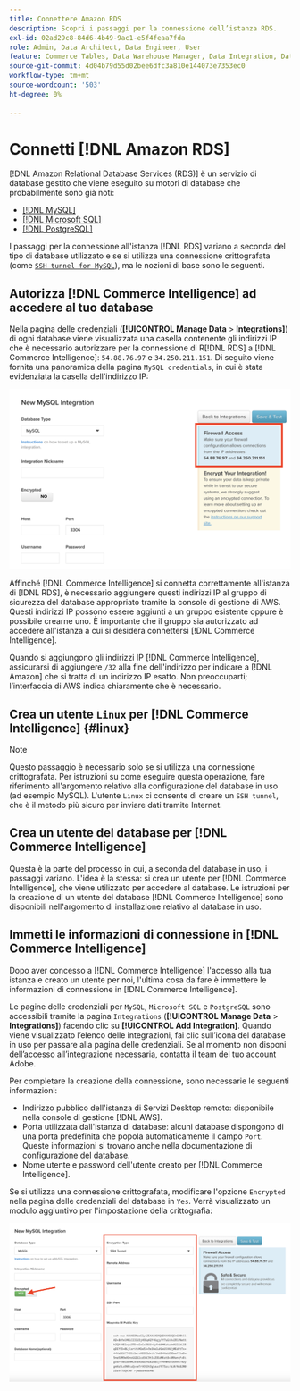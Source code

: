 ```yaml
---
title: Connettere Amazon RDS
description: Scopri i passaggi per la connessione dell’istanza RDS.
exl-id: 02ad29c8-84d6-4b49-9ac1-e5f4feaa7fda
role: Admin, Data Architect, Data Engineer, User
feature: Commerce Tables, Data Warehouse Manager, Data Integration, Data Import/Export
source-git-commit: 4d04b79d55d02bee6dfc3a810e144073e7353ec0
workflow-type: tm+mt
source-wordcount: '503'
ht-degree: 0%

---
```


# Connetti [!DNL Amazon RDS]

[!DNL Amazon Relational Database Services (RDS)] è un servizio di database gestito che viene eseguito su motori di database che probabilmente sono già noti:

* [[!DNL MySQL]](../integrations/mysql-via-a-direct-connection.md)
* [[!DNL Microsoft SQL]](../integrations/microsoft-sql-server.md)
* [[!DNL PostgreSQL]](../integrations/postgresql.md)

I passaggi per la connessione all&#39;istanza [!DNL RDS] variano a seconda del tipo di database utilizzato e se si utilizza una connessione crittografata (come [`SSH tunnel for MySQL`](../integrations/mysql-via-ssh-tunnel.md)), ma le nozioni di base sono le seguenti.

## Autorizza [!DNL Commerce Intelligence] ad accedere al tuo database

Nella pagina delle credenziali (**[!UICONTROL Manage Data** > **Integrations]**) di ogni database viene visualizzata una casella contenente gli indirizzi IP che è necessario autorizzare per la connessione di R[!DNL RDS] a [!DNL Commerce Intelligence]: `54.88.76.97` e `34.250.211.151`. Di seguito viene fornita una panoramica della pagina `MySQL credentials`, in cui è stata evidenziata la casella dell&#39;indirizzo IP:

![Impostazioni del gruppo di sicurezza Amazon RDS che mostrano la configurazione dell&#39;indirizzo IP](../../../assets/RDS_IP.png)

Affinché [!DNL Commerce Intelligence] si connetta correttamente all&#39;istanza di [!DNL RDS], è necessario aggiungere questi indirizzi IP al gruppo di sicurezza del database appropriato tramite la console di gestione di AWS. Questi indirizzi IP possono essere aggiunti a un gruppo esistente oppure è possibile crearne uno. È importante che il gruppo sia autorizzato ad accedere all&#39;istanza a cui si desidera connettersi [!DNL Commerce Intelligence].

Quando si aggiungono gli indirizzi IP [!DNL Commerce Intelligence], assicurarsi di aggiungere `/32` alla fine dell&#39;indirizzo per indicare a [!DNL Amazon] che si tratta di un indirizzo IP esatto. Non preoccuparti; l’interfaccia di AWS indica chiaramente che è necessario.

## Crea un utente `Linux` per [!DNL Commerce Intelligence] {#linux}

>[!NOTE]
>
>Questo passaggio è necessario solo se si utilizza una connessione crittografata. Per istruzioni su come eseguire questa operazione, fare riferimento all&#39;argomento relativo alla configurazione del database in uso (ad esempio MySQL). L&#39;utente `Linux` ci consente di creare un `SSH tunnel`, che è il metodo più sicuro per inviare dati tramite Internet.

## Crea un utente del database per [!DNL Commerce Intelligence]

Questa è la parte del processo in cui, a seconda del database in uso, i passaggi variano. L&#39;idea è la stessa: si crea un utente per [!DNL Commerce Intelligence], che viene utilizzato per accedere al database. Le istruzioni per la creazione di un utente del database [!DNL Commerce Intelligence] sono disponibili nell&#39;argomento di installazione relativo al database in uso.

## Immetti le informazioni di connessione in [!DNL Commerce Intelligence]

Dopo aver concesso a [!DNL Commerce Intelligence] l&#39;accesso alla tua istanza e creato un utente per noi, l&#39;ultima cosa da fare è immettere le informazioni di connessione in [!DNL Commerce Intelligence].

Le pagine delle credenziali per `MySQL`, `Microsoft SQL` e `PostgreSQL` sono accessibili tramite la pagina `Integrations` (**[!UICONTROL Manage Data** > **Integrations]**) facendo clic su **[!UICONTROL Add Integration]**. Quando viene visualizzato l’elenco delle integrazioni, fai clic sull’icona del database in uso per passare alla pagina delle credenziali. Se al momento non disponi dell’accesso all’integrazione necessaria, contatta il team del tuo account Adobe.

Per completare la creazione della connessione, sono necessarie le seguenti informazioni:

* Indirizzo pubblico dell&#39;istanza di Servizi Desktop remoto: disponibile nella console di gestione [!DNL AWS].
* Porta utilizzata dall&#39;istanza di database: alcuni database dispongono di una porta predefinita che popola automaticamente il campo `Port`. Queste informazioni si trovano anche nella documentazione di configurazione del database.
* Nome utente e password dell&#39;utente creato per [!DNL Commerce Intelligence].

Se si utilizza una connessione crittografata, modificare l&#39;opzione `Encrypted` nella pagina delle credenziali del database in `Yes`. Verrà visualizzato un modulo aggiuntivo per l&#39;impostazione della crittografia:

![Modulo di integrazione SQL con crittografia abilitata che mostra l&#39;opzione Sì](../../../assets/sql-integration-encrypted-yes.png)


